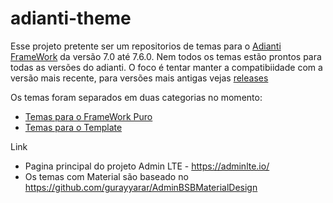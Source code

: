 # adianti-theme
Esse projeto pretente ser um repositorios de temas para o [Adianti FrameWork](https://www.adianti.com.br/) da versão 7.0 até 7.6.0. Nem todos os temas estão prontos para todas as versões do adianti. O foco é tentar manter a compatibiidade com a versão mais recente, para versões mais antigas vejas [releases](https://github.com/bjverde/adianti-theme/releases)


Os temas foram separados em duas categorias no momento:
* [Temas para o FrameWork Puro](documents/framework_puro.md)
* [Temas para o Template](documents/template.md)


Link
* Pagina principal do projeto Admin LTE - https://adminlte.io/
* Os temas com Material são baseado no https://github.com/gurayyarar/AdminBSBMaterialDesign
